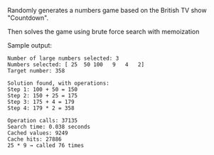 Randomly generates a numbers game based on the British TV show "Countdown".

Then solves the game using brute force search with memoization

Sample output:
```
Number of large numbers selected: 3
Numbers selected: [ 25  50 100   9   4   2]
Target number: 358

Solution found, with operations:
Step 1: 100 + 50 = 150
Step 2: 150 + 25 = 175
Step 3: 175 + 4 = 179
Step 4: 179 * 2 = 358

Operation calls: 37135
Search time: 0.038 seconds
Cached values: 9249
Cache hits: 27886
25 * 9 → called 76 times
```
